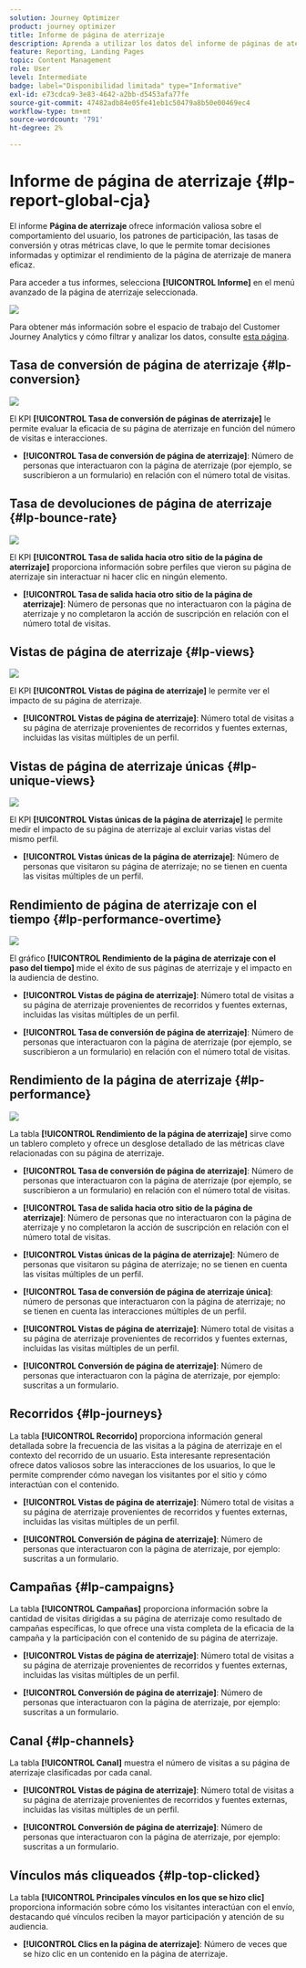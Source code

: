 ```yaml
---
solution: Journey Optimizer
product: journey optimizer
title: Informe de página de aterrizaje
description: Aprenda a utilizar los datos del informe de páginas de aterrizaje
feature: Reporting, Landing Pages
topic: Content Management
role: User
level: Intermediate
badge: label="Disponibilidad limitada" type="Informative"
exl-id: e73cdca9-3e83-4642-a2bb-d5453afa77fe
source-git-commit: 47482adb84e05fe41eb1c50479a8b50e00469ec4
workflow-type: tm+mt
source-wordcount: '791'
ht-degree: 2%

---
```


# Informe de página de aterrizaje {#lp-report-global-cja}

El informe **Página de aterrizaje** ofrece información valiosa sobre el comportamiento del usuario, los patrones de participación, las tasas de conversión y otras métricas clave, lo que le permite tomar decisiones informadas y optimizar el rendimiento de la página de aterrizaje de manera eficaz.

Para acceder a tus informes, selecciona **[!UICONTROL Informe]** en el menú avanzado de la página de aterrizaje seleccionada.

![](assets/cja-lp.png)

Para obtener más información sobre el espacio de trabajo del Customer Journey Analytics y cómo filtrar y analizar los datos, consulte [esta página](https://experienceleague.adobe.com/en/docs/analytics-platform/using/cja-workspace/home).

## Tasa de conversión de página de aterrizaje {#lp-conversion}

![](assets/cja-lp-conversion-rate.png)

El KPI **[!UICONTROL Tasa de conversión de páginas de aterrizaje]** le permite evaluar la eficacia de su página de aterrizaje en función del número de visitas e interacciones.

* **[!UICONTROL Tasa de conversión de página de aterrizaje]**: Número de personas que interactuaron con la página de aterrizaje (por ejemplo, se suscribieron a un formulario) en relación con el número total de visitas.

## Tasa de devoluciones de página de aterrizaje {#lp-bounce-rate}

![](assets/cja-lp-bounce-rate.png)

El KPI **[!UICONTROL Tasa de salida hacia otro sitio de la página de aterrizaje]** proporciona información sobre perfiles que vieron su página de aterrizaje sin interactuar ni hacer clic en ningún elemento.

* **[!UICONTROL Tasa de salida hacia otro sitio de la página de aterrizaje]**: Número de personas que no interactuaron con la página de aterrizaje y no completaron la acción de suscripción en relación con el número total de visitas.

## Vistas de página de aterrizaje {#lp-views}

![](assets/cja-lp-views.png)

El KPI **[!UICONTROL Vistas de página de aterrizaje]** le permite ver el impacto de su página de aterrizaje.

* **[!UICONTROL Vistas de página de aterrizaje]**: Número total de visitas a su página de aterrizaje provenientes de recorridos y fuentes externas, incluidas las visitas múltiples de un perfil.

## Vistas de página de aterrizaje únicas {#lp-unique-views}

![](assets/cja-lp-unique-views.png)

El KPI **[!UICONTROL Vistas únicas de la página de aterrizaje]** le permite medir el impacto de su página de aterrizaje al excluir varias vistas del mismo perfil.

* **[!UICONTROL Vistas únicas de la página de aterrizaje]**: Número de personas que visitaron su página de aterrizaje; no se tienen en cuenta las visitas múltiples de un perfil.

## Rendimiento de página de aterrizaje con el tiempo {#lp-performance-overtime}

![](assets/cja-lp-performance-overtime.png)

El gráfico **[!UICONTROL Rendimiento de la página de aterrizaje con el paso del tiempo]** mide el éxito de sus páginas de aterrizaje y el impacto en la audiencia de destino.

* **[!UICONTROL Vistas de página de aterrizaje]**: Número total de visitas a su página de aterrizaje provenientes de recorridos y fuentes externas, incluidas las visitas múltiples de un perfil.

* **[!UICONTROL Tasa de conversión de página de aterrizaje]**: Número de personas que interactuaron con la página de aterrizaje (por ejemplo, se suscribieron a un formulario) en relación con el número total de visitas.

## Rendimiento de la página de aterrizaje {#lp-performance}

![](assets/cja-lp-performance.png)

La tabla **[!UICONTROL Rendimiento de la página de aterrizaje]** sirve como un tablero completo y ofrece un desglose detallado de las métricas clave relacionadas con su página de aterrizaje.

* **[!UICONTROL Tasa de conversión de página de aterrizaje]**: Número de personas que interactuaron con la página de aterrizaje (por ejemplo, se suscribieron a un formulario) en relación con el número total de visitas.

* **[!UICONTROL Tasa de salida hacia otro sitio de la página de aterrizaje]**: Número de personas que no interactuaron con la página de aterrizaje y no completaron la acción de suscripción en relación con el número total de visitas.

* **[!UICONTROL Vistas únicas de la página de aterrizaje]**: Número de personas que visitaron su página de aterrizaje; no se tienen en cuenta las visitas múltiples de un perfil.

* **[!UICONTROL Tasa de conversión de página de aterrizaje única]**: número de personas que interactuaron con la página de aterrizaje; no se tienen en cuenta las interacciones múltiples de un perfil.

* **[!UICONTROL Vistas de página de aterrizaje]**: Número total de visitas a su página de aterrizaje provenientes de recorridos y fuentes externas, incluidas las visitas múltiples de un perfil.

* **[!UICONTROL Conversión de página de aterrizaje]**: Número de personas que interactuaron con la página de aterrizaje, por ejemplo: suscritas a un formulario.

## Recorridos {#lp-journeys}

La tabla **[!UICONTROL Recorrido]** proporciona información general detallada sobre la frecuencia de las visitas a la página de aterrizaje en el contexto del recorrido de un usuario. Esta interesante representación ofrece datos valiosos sobre las interacciones de los usuarios, lo que le permite comprender cómo navegan los visitantes por el sitio y cómo interactúan con el contenido.

* **[!UICONTROL Vistas de página de aterrizaje]**: Número total de visitas a su página de aterrizaje provenientes de recorridos y fuentes externas, incluidas las visitas múltiples de un perfil.

* **[!UICONTROL Conversión de página de aterrizaje]**: Número de personas que interactuaron con la página de aterrizaje, por ejemplo: suscritas a un formulario.

## Campañas {#lp-campaigns}

La tabla **[!UICONTROL Campañas]** proporciona información sobre la cantidad de visitas dirigidas a su página de aterrizaje como resultado de campañas específicas, lo que ofrece una vista completa de la eficacia de la campaña y la participación con el contenido de su página de aterrizaje.

* **[!UICONTROL Vistas de página de aterrizaje]**: Número total de visitas a su página de aterrizaje provenientes de recorridos y fuentes externas, incluidas las visitas múltiples de un perfil.

* **[!UICONTROL Conversión de página de aterrizaje]**: Número de personas que interactuaron con la página de aterrizaje, por ejemplo: suscritas a un formulario.

## Canal {#lp-channels}

La tabla **[!UICONTROL Canal]** muestra el número de visitas a su página de aterrizaje clasificadas por cada canal.

* **[!UICONTROL Vistas de página de aterrizaje]**: Número total de visitas a su página de aterrizaje provenientes de recorridos y fuentes externas, incluidas las visitas múltiples de un perfil.

* **[!UICONTROL Conversión de página de aterrizaje]**: Número de personas que interactuaron con la página de aterrizaje, por ejemplo: suscritas a un formulario.

## Vínculos más cliqueados {#lp-top-clicked}

La tabla **[!UICONTROL Principales vínculos en los que se hizo clic]** proporciona información sobre cómo los visitantes interactúan con el envío, destacando qué vínculos reciben la mayor participación y atención de su audiencia.

* **[!UICONTROL Clics en la página de aterrizaje]**: Número de veces que se hizo clic en un contenido en la página de aterrizaje.
